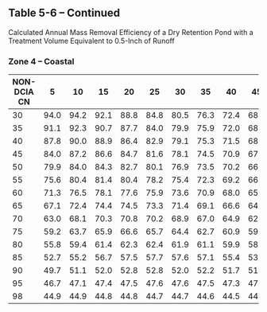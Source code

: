 ## Table 5-6 – Continued
Calculated Annual Mass Removal Efficiency of a Dry Retention Pond with a Treatment Volume Equivalent to 0.5-Inch of Runoff

### Zone 4 – Coastal

| NON-DCIA CN | 5 | 10 | 15 | 20 | 25 | 30 | 35 | 40 | 45 | 50 | 55 | 60 | 65 | 70 | 75 | 80 | 85 | 90 | 95 | 100 |
|-------------|---|----|----|----|----|----|----|----|----|----|----|----|----|----|----|----|----|----|----|----|
| 30 | 94.0 | 94.2 | 92.1 | 88.8 | 84.8 | 80.5 | 76.3 | 72.4 | 68.6 | 65.2 | 62.0 | 59.1 | 56.4 | 53.9 | 51.7 | 49.5 | 47.6 | 45.8 | 44.1 | 42.6 |
| 35 | 91.1 | 92.3 | 90.7 | 87.7 | 84.0 | 79.9 | 75.9 | 72.0 | 68.4 | 65.0 | 61.9 | 59.0 | 56.3 | 53.9 | 51.6 | 49.5 | 47.6 | 45.8 | 44.1 | 42.6 |
| 40 | 87.8 | 90.0 | 88.9 | 86.4 | 82.9 | 79.1 | 75.3 | 71.5 | 68.0 | 64.7 | 61.6 | 58.8 | 56.2 | 53.8 | 51.5 | 49.4 | 47.5 | 45.7 | 44.1 | 42.6 |
| 45 | 84.0 | 87.2 | 86.6 | 84.7 | 81.6 | 78.1 | 74.5 | 70.9 | 67.5 | 64.3 | 61.3 | 58.6 | 56.0 | 53.6 | 51.4 | 49.4 | 47.5 | 45.7 | 44.1 | 42.6 |
| 50 | 79.9 | 84.0 | 84.3 | 82.7 | 80.1 | 76.9 | 73.5 | 70.2 | 66.9 | 63.9 | 61.0 | 58.3 | 55.8 | 53.5 | 51.3 | 49.3 | 47.4 | 45.7 | 44.1 | 42.6 |
| 55 | 75.6 | 80.4 | 81.4 | 80.4 | 78.2 | 75.4 | 72.3 | 69.2 | 66.2 | 63.3 | 60.5 | 57.9 | 55.5 | 53.2 | 51.1 | 49.2 | 47.3 | 45.6 | 44.0 | 42.6 |
| 60 | 71.3 | 76.5 | 78.1 | 77.6 | 75.9 | 73.6 | 70.9 | 68.0 | 65.2 | 62.5 | 59.9 | 57.4 | 55.1 | 53.0 | 50.9 | 49.0 | 47.2 | 45.6 | 44.0 | 42.6 |
| 65 | 67.1 | 72.4 | 74.4 | 74.5 | 73.3 | 71.4 | 69.1 | 66.6 | 64.1 | 61.6 | 59.2 | 56.9 | 54.7 | 52.6 | 50.6 | 48.8 | 47.1 | 45.5 | 44.0 | 42.6 |
| 70 | 63.0 | 68.1 | 70.3 | 70.8 | 70.2 | 68.9 | 67.0 | 64.9 | 62.7 | 60.5 | 58.3 | 56.1 | 54.1 | 52.1 | 50.3 | 48.6 | 46.9 | 45.4 | 43.9 | 42.6 |
| 75 | 59.2 | 63.7 | 65.9 | 66.6 | 65.7 | 64.4 | 62.7 | 60.9 | 59.1 | 57.1 | 55.2 | 53.3 | 51.5 | 49.8 | 48.2 | 46.7 | 45.2 | 43.8 | 42.6 | 42.6 |
| 80 | 55.8 | 59.4 | 61.4 | 62.3 | 62.4 | 61.9 | 61.1 | 59.9 | 58.6 | 57.1 | 55.3 | 53.2 | 50.7 | 49.2 | 47.8 | 46.4 | 45.0 | 43.8 | 42.6 | 42.6 |
| 85 | 52.7 | 55.2 | 56.7 | 57.5 | 57.7 | 57.6 | 57.1 | 55.4 | 53.5 | 52.1 | 50.8 | 49.6 | 48.3 | 47.1 | 45.9 | 44.7 | 43.6 | 42.6 | 42.6 | 42.6 |
| 90 | 49.7 | 51.1 | 52.0 | 52.8 | 52.8 | 52.0 | 52.2 | 51.7 | 51.5 | 50.3 | 49.6 | 48.7 | 47.9 | 47.0 | 46.1 | 45.2 | 44.3 | 43.4 | 42.6 | 42.6 |
| 95 | 46.7 | 47.1 | 47.4 | 47.5 | 47.6 | 47.6 | 47.5 | 47.3 | 47.1 | 46.8 | 46.5 | 46.2 | 45.8 | 45.4 | 44.9 | 44.5 | 44.0 | 43.5 | 43.0 | 42.6 |
| 98 | 44.9 | 44.9 | 44.8 | 44.8 | 44.7 | 44.7 | 44.6 | 44.5 | 44.3 | 44.1 | 44.0 | 43.8 | 43.6 | 43.5 | 43.3 | 43.1 | 42.9 | 42.7 | 42.6 | 42.6 |

